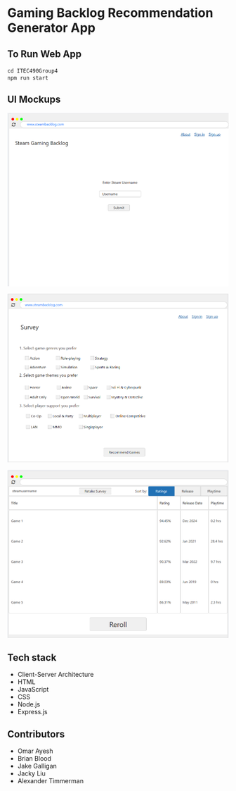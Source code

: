 # Gaming Backlog Recommendation Generator App

## To Run Web App

```
cd ITEC490Group4
npm run start
```

## UI Mockups

![Alt text](/public/assets/images/landingPage-Omar.png)

<!-- ![Alt text](assets/images/steamAccountLog-Omar.png) -->

![Alt text](/public/assets/images/surveyPage-Omar.png)

<!-- ![Alt text](assets/images/langingPage-Alexander.png) -->

![Alt text](/public/assets/images/resultsPage-Alexander.png)

## Tech stack

- Client-Server Architecture
- HTML
- JavaScript
- CSS
- Node.js
- Express.js

## Contributors

- Omar Ayesh
- Brian Blood
- Jake Galligan
- Jacky Liu
- Alexander Timmerman
